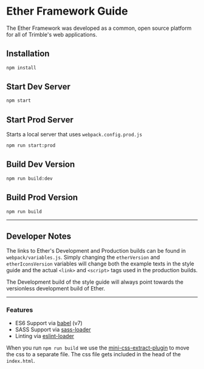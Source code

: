 # Ether Framework Guide

The Ether Framework was developed as a common, open source platform for all of Trimble's web applications.

## Installation

```bash
npm install
```

## Start Dev Server

```bash
npm start
```

## Start Prod Server

Starts a local server that uses `webpack.config.prod.js`

```bash
npm run start:prod
```

## Build Dev Version

```bash
npm run build:dev
```

## Build Prod Version

```bash
npm run build
```

---
## Developer Notes

The links to Ether's Development and Production builds can be found in `webpack/variables.js`. Simply changing the `etherVersion` and `etherIconsVersion` variables will change both the example texts in the style guide and the actual `<link>` and `<script>` tags used in the production builds.

The Development build of the style guide will always point towards the versionless development build of Ether.

---

### Features

* ES6 Support via [babel](https://babeljs.io/) (v7)
* SASS Support via [sass-loader](https://github.com/jtangelder/sass-loader)
* Linting via [eslint-loader](https://github.com/MoOx/eslint-loader)

When you run `npm run build` we use the [mini-css-extract-plugin](https://github.com/webpack-contrib/mini-css-extract-plugin) to move the css to a separate file. The css file gets included in the head of the `index.html`.
